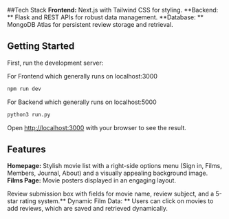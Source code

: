 ##Tech Stack
**Frontend:** Next.js with Tailwind CSS for styling.
**Backend: ** Flask and REST APIs for robust data management.
**Database: ** MongoDB Atlas for persistent review storage and retrieval.

## Getting Started

First, run the development server:

For Frontend which generally runs on localhost:3000
```bash
npm run dev
```
For Backend which generally runs on localhost:5000
```bash
python3 run.py
```

Open [http://localhost:3000](http://localhost:3000) with your browser to see the result.

## Features
**Homepage:**
  Stylish movie list with a right-side options menu (Sign in, Films, Members, Journal, About) and a visually appealing background image.
**Films Page:**
  Movie posters displayed in an engaging layout.
  
  Review submission box with fields for movie name, review subject, and a 5-star rating system.**
Dynamic Film Data: **
  Users can click on movies to add reviews, which are saved and retrieved dynamically.

